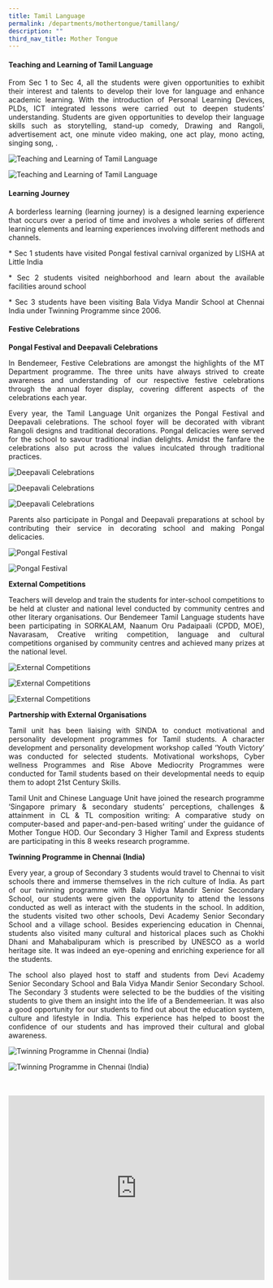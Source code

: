 ```yaml
---
title: Tamil Language
permalink: /departments/mothertongue/tamillang/
description: ""
third_nav_title: Mother Tongue
---
```

<style>.google-slides-container{  
position: relative;  
width: 100%;  
padding-top: 72%;  
overflow: hidden;  
}  
	
.google-slides-container iframe{  
position: absolute;  
top: 0;  
left: 0;  
width: 100%;  
height: 100%;  
}  
</style>
#### **Teaching and Learning of Tamil Language**

<p style="text-align:justify">From Sec 1 to Sec 4, all the students were given opportunities to exhibit their interest and talents to develop their love for language and enhance academic learning. With the introduction of Personal Learning Devices, PLDs, ICT integrated lessons were carried out to deepen students’ understanding.  Students are given opportunities to develop their language skills such as storytelling, stand-up comedy, Drawing and Rangoli, advertisement act, one minute video making, one act play, mono acting, singing song, .  </p>


![Teaching and Learning of Tamil Language](/images/Departments/tl-01-tnl-01.jpg)

![Teaching and Learning of Tamil Language](/images/Departments/tl-01-tnl-01.jpg)


#### **Learning Journey**

<p style="text-align:justify">A borderless learning (learning journey) is a designed learning experience that occurs over a period of time and involves a whole series of different learning elements and learning experiences involving different methods and channels. </p>

<p style="text-align:justify">* Sec 1 students have visited Pongal festival carnival organized by LISHA at Little India </p>
<p style="text-align:justify">* Sec 2 students visited neighborhood and learn about the available facilities around school </p>
<p style="text-align:justify">* Sec 3 students have been visiting Bala Vidya Mandir School at Chennai India under Twinning Programme since 2006. </p>


#### **Festive Celebrations**

**Pongal Festival and Deepavali Celebrations**

<p style="text-align:justify">In Bendemeer, Festive Celebrations are amongst the highlights of the MT Department programme. The three units have always strived to create awareness and understanding of our respective festive celebrations through the annual foyer display, covering different aspects of the celebrations each year. </p>

<p style="text-align:justify">Every year, the Tamil Language Unit organizes the Pongal Festival and Deepavali celebrations. The school foyer will be decorated with vibrant Rangoli designs and traditional decorations. Pongal delicacies were served for the school to savour traditional indian delights. Amidst the fanfare the celebrations also put across the values inculcated through traditional practices.</p>

![Deepavali Celebrations](/images/Departments/tl-02-deepa.jpg)

![Deepavali Celebrations](/images/Departments/tl-festive-01.jpg)

![Deepavali Celebrations](/images/Departments/tl-festive-02.jpg)



<p style="text-align:justify">Parents also participate in Pongal and Deepavali preparations at school by contributing their service in decorating school and making Pongal delicacies. </p>

![Pongal Festival](/images/Departments/tl-03-pongal.jpg)

![Pongal Festival](/images/Departments/tl-festive-03.jpg)


**External Competitions**

<p style="text-align:justify">Teachers will develop and train the students for inter-school competitions to be held at cluster and national level conducted by community centres and other literary organisations. Our Bendemeer Tamil Language students have been participating in SORKALAM, Naanum Oru Padaipaali (CPDD, MOE), Navarasam, Creative writing competition, language and cultural competitions organised by community centres and achieved many prizes at the national level.</p>

![External Competitions](/images/Departments/tl-04-award.jpg)

![External Competitions](/images/Departments/tl-05-award.jpg)

![External Competitions](/images/Departments/tl-competition-02.jpg)

**Partnership with External Organisations**

<p style="text-align:justify">Tamil unit has been liaising with SINDA to conduct motivational and personality development programmes for Tamil students. A character development and personality development workshop called ‘Youth Victory’ was conducted for selected students. Motivational workshops, Cyber wellness Programmes and Rise Above Mediocrity Programmes were conducted for Tamil students based on their developmental needs to equip them to adopt 21st Century Skills.   </p>

<p style="text-align:justify">Tamil Unit and Chinese Language Unit have joined the research programme ‘Singapore primary & secondary students’ perceptions, challenges & attainment in CL & TL composition writing: A comparative study on computer-based and paper-and-pen-based writing’ under the guidance of Mother Tongue HOD.  Our Secondary 3 Higher Tamil and Express students are participating in this 8 weeks research programme. </p>


**Twinning Programme in Chennai (India)** 

<p style="text-align:justify">Every year, a group of Secondary 3 students would travel to Chennai to visit schools there and immerse themselves in the rich culture of India. As part of our twinning programme with Bala Vidya Mandir Senior Secondary School, our students were given the opportunity to attend the lessons conducted as well as interact with the students in the school. In addition, the students visited two other schools, Devi Academy Senior Secondary School and a village school. Besides experiencing education in Chennai, students also visited many cultural and historical places such as Chokhi Dhani and Mahabalipuram which is prescribed by UNESCO as a world heritage site. It was indeed an eye-opening and enriching experience for all the students. </p>

<p style="text-align:justify">The school also played host to staff and students from Devi Academy Senior Secondary School and Bala Vidya Mandir Senior Secondary School. The Secondary 3 students were selected to be the buddies of the visiting students to give them an insight into the life of a Bendemeerian. It was also a good opportunity for our students to find out about the education system, culture and lifestyle in India. This experience has helped to boost the confidence of our students and has improved their cultural and global awareness.</p>

![Twinning Programme in Chennai (India)](/images/Departments/tl-chennai-01.jpg)

![Twinning Programme in Chennai (India)](/images/Departments/tl-chennai-02.jpg)

<br>
<br>

<div class="google-slides-container">
<iframe allowfullscreen="true" height="589" width="840" frameborder="0" src="https://docs.google.com/presentation/d/e/2PACX-1vSi5548wj5982hijWPK4R8FvpSixsVpZNUGAjhh7TXfIjOXLw_99TLSE8zozNsKHxttzeSoAQtubf7J/embed?start=false&amp;loop=false&amp;delayms=3000"></iframe></div>